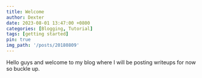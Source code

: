 ```yaml
---
title: Welcome
author: Dexter
date: 2023-08-01 13:47:00 +0800
categories: [Blogging, Tutorial]
tags: [getting started]
pin: true
img_path: '/posts/20180809'
---
```


Hello guys and welcome to my blog where I will be posting writeups for now so buckle up. 